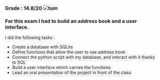 ### Grade : 14.8/20      ![tum](https://upload.wikimedia.org/wikipedia/commons/thumb/c/c8/Logo_of_the_Technical_University_of_Munich.svg/149px-Logo_of_the_Technical_University_of_Munich.svg.png)
### For this exam I had to build an address book and a user interface.
 I did the following tasks :
 - Create a database with SQLite
 - Define functions that allow the user to use address book
 - Connect the python script with my database, and interact with it thanks to SQL
 - Build a user interface which carries the functions
 - Lead an oral presentation of the project in front of the class
